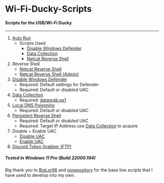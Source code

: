 # Wi-Fi-Ducky-Scripts


#### Scripts for the USB/Wi-Fi Ducky
----
1. [Auto Run](https://github.com/HonkinWaffles/Wi-Fi-Duck-Scripts/blob/main/Auto%20Run)
    * Scripts Used
        * [Disable Windows Defender](https://github.com/HonkinWaffles/Wi-Fi-Ducky-Scripts/blob/main/Disable%20Windows%20Defender)
        * [Data Collection](https://github.com/HonkinWaffles/Wi-Fi-Ducky-Scripts/blob/main/Data-Collection/Data%20Collection)
        * [Netcat Reverse Shell](https://github.com/HonkinWaffles/Wi-Fi-Duck-Scripts/blob/main/Reverse%20Shell/Netcat%20Reverse%20Shell)
1. Reverse Shell
    * [Netcat Reverse Shell](https://github.com/HonkinWaffles/Wi-Fi-Duck-Scripts/blob/main/Reverse%20Shell/Netcat%20Reverse%20Shell)
    * [Netcat Reverse Shell (Admin)](https://github.com/HonkinWaffles/Wi-Fi-Duck-Scripts/blob/main/Reverse%20Shell/Netcat%20Reverse%20Shell%20(Admin))
1. [Disable Windows Defender](https://github.com/HonkinWaffles/Wi-Fi-Ducky-Scripts/blob/main/Disable%20Windows%20Defender)
    * Required: Default settings for Defender
    * Required: Default or disabled UAC
1. [Data Collection](https://github.com/HonkinWaffles/Wi-Fi-Ducky-Scripts/blob/main/Data-Collection/Data%20Collection)
    * Required: [datagrab.ps1](https://github.com/HonkinWaffles/Wi-Fi-Ducky-Scripts/blob/main/Data-Collection/datagrab.ps1)
1. [Local DNS Poisoning](https://github.com/HonkinWaffles/Wi-Fi-Duck-Scripts/blob/main/Local%20DNS%20Poisoning)
    * Required: Default or disabled UAC
1. [Persistent Reverse Shell](https://github.com/HonkinWaffles/Wi-Fi-Duck-Scripts/blob/main/Persistent%20Reverse%20Shell)
    * Required: Default or disabled UAC
    * Required: Target IP Address use [Data Collection](https://github.com/HonkinWaffles/Wi-Fi-Ducky-Scripts/blob/main/Data-Collection/Data%20Collection) to acquire
1. Disable + Enable UAC
    * [Disable UAC](https://github.com/HonkinWaffles/Wi-Fi-Duck-Scripts/blob/main/UAC/Disable)
    * [Enable UAC](https://github.com/HonkinWaffles/Wi-Fi-Duck-Scripts/blob/main/UAC/Enable)
1. [Discord Token Grabber (FTP)](https://github.com/HonkinWaffles/Wi-Fi-Duck-Scripts/blob/main/Discord%20Token%20Grabber)


##### Tested in Windows 11 Pro (Build 22000.194)


Big thank you to [BigLor96](https://github.com/BigLor96/Netcat-Revershell-NEW) and [norepository](https://github.com/norepository/wifi-grabber-rubberducky) for the base line scripts that I have used to develop into my own.
